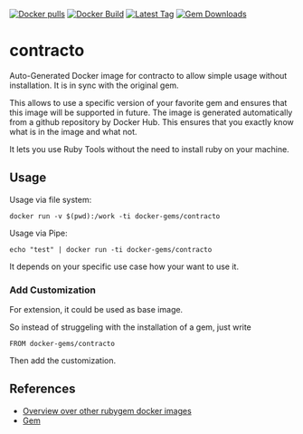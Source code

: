 [![Docker pulls](https://img.shields.io/docker/pulls/rubygem/contracto.svg)](https://hub.docker.com/r/rubygem/contracto/)
[![Docker Build](https://img.shields.io/docker/automated/rubygem/contracto.svg)](https://hub.docker.com/r/rubygem/contracto/)
[![Latest Tag](https://img.shields.io/github/tag/docker-rubygem/contracto.svg)](https://hub.docker.com/r/rubygem/contracto/)
[![Gem Downloads](https://img.shields.io/gem/dt/contracto.svg)](https://rubygems.org/gems/contracto/)
# contracto

Auto-Generated Docker image for contracto to allow simple usage without installation.
It is in sync with the original gem.

This allows to use a specific version of your favorite gem and ensures that this image will be supported in future.
The image is generated automatically from a github repository by Docker Hub.
This ensures that you exactly know what is in the image and what not.

It lets you use Ruby Tools without the need to install ruby on your machine.

## Usage

Usage via file system:

`docker run -v $(pwd):/work -ti docker-gems/contracto`

Usage via Pipe:

`echo "test" | docker run -ti docker-gems/contracto`

It depends on your specific use case how your want to use it.

### Add Customization

For extension, it could be used as base image.

So instead of struggeling with the installation of a gem, just write

`FROM docker-gems/contracto`

Then add the customization.

## References

 - [Overview over other rubygem docker images](https://github.com/thinkbot/docker-rubygem)
 - [Gem](https://rubygems.org/gems/contracto/)
